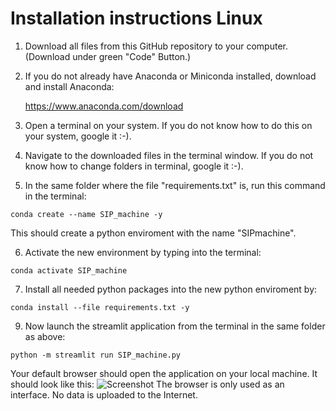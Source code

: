 # Installation instructions Linux


1. Download all files from this GitHub repository to your computer. (Download under green "Code" Button.)

2. If you do not already have Anaconda or Miniconda installed, download and install Anaconda:

	https://www.anaconda.com/download

3. Open a terminal on your system. If you do not know how to do this on your system, google it :-).

4. Navigate to the downloaded files in the terminal window. If you do not know how to change folders in terminal, google it :-). 

5. In the same folder where the file "requirements.txt" is, run this command in the terminal:

```shell
conda create --name SIP_machine -y
```

This should create a python enviroment with the name "SIPmachine".  


6. Activate the new environment by typing into the terminal:

```shell
conda activate SIP_machine
```

7. Install all needed python packages into the new python enviroment by:

```shell
conda install --file requirements.txt -y
```
	
9. Now launch the streamlit application from the terminal in the same folder as above:

```shell
python -m streamlit run SIP_machine.py
```

Your default browser should open the application on your local machine. It should look like this: 
![Screenshot](RBartho/SIPmachine/edit/master/toolbox_screenshot.png)
The browser is only used as an interface. No data is uploaded to the Internet.

